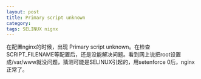```yaml
---
layout: post
title: Primary script unknown
category: 
tags: SELINUX nignx
---
```


在配置nginx的时候，出现 Primary script unknown。在检查SCRIPT\_FILENAME等配置后，还是没能解决问题。看到网上说把root设置成/var/www就没问题，猜测可能是SELINUX引起的，用setenforce 0后，nginx正常了。
